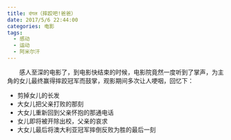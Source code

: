 ```yaml
---
title: दंगल（摔跤吧!爸爸）
date: 2017/5/6 22:44:00
categories: 电影
tags:
  - 感动
  - 运动
  - 阿米尔汗
---
```

　　感人至深的电影了，到电影快结束的时候，电影院竟然一度听到了掌声，为主角的女儿最终赢得摔跤冠军而鼓掌，观影期间多次让人哽咽，回忆下：

- 剪掉女儿的长发
- 大女儿把父亲打败的那刻
- 大女儿重新回到父亲怀抱的那通电话
- 女儿即将被开除出校，父亲的哀求
- 大女儿最后将澳大利亚冠军摔倒反败为胜的最后一刻

